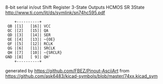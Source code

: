 8-bit serial in/out Shift Register 3-State Outputs
HCMOS SR 3State
http://www.ti.com/lit/ds/symlink/sn74hc595.pdf


	    +----------+
	 QB |[1]   [16]| VCC
	 QC |[2]   [15]| QA
	 QD |[3]   [14]| SER
	 QE |[4]   [13]| ~{OE}
	 QF |[5]   [12]| RCLK
	 QG |[6]   [11]| SRCLK
	 QH |[7]   [10]| ~{SRCLR}
	GND |[8]   [ 9]| QH'
	    +----------+


generated by https://github.com/FBEZ/Pinout-AsciiArt from https://github.com/ask6483/kicad-symbols/blob/master/74xx.kicad_sym